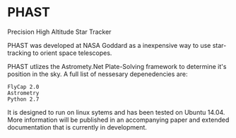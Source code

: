 # PHAST
Precision High Altitude Star Tracker

PHAST was developed at NASA Goddard as a inexpensive way to use star-tracking to orient space telescopes. 

PHAST utlizes the Astromety.Net Plate-Solving framework to determine it's position in the sky. A full list of nessesary depenedencies are:

```
FlyCap 2.0
Astrometry
Python 2.7
```
It is designed to run on linux sytems and has been tested on Ubuntu 14.04.
More information will be published in an accompanying paper and extended documentation that is currently in development.


